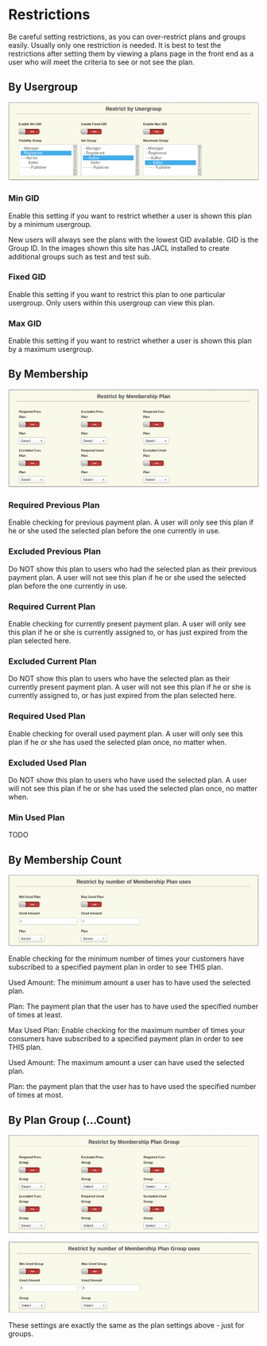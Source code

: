 # Restrictions

Be careful setting restrictions, as you can over-restrict plans and groups easily. Usually only one restriction is needed.  It is best to test the restrictions after setting them by viewing a plans page in the front end as a user who will meet the criteria to see or not see the plan.

## By Usergroup

![Restrictions - By Usergroup](../../img/restrictions-usergroup.png)

### Min GID

Enable this setting if you want to restrict whether a user is shown this plan by a minimum usergroup.

New users will always see the plans with the lowest GID available. GID is the Group ID.  In the images shown this site has JACL installed to create additional groups such as test and test sub.

### Fixed GID

Enable this setting if you want to restrict this plan to one particular usergroup. Only users within this usergroup can view this plan.

### Max GID

Enable this setting if you want to restrict whether a user is shown this plan by a maximum usergroup.

## By Membership

![Restrictions - By Membership Plan](../../img/restrictions-plan.png)

### Required Previous Plan

Enable checking for previous payment plan. A user will only see this plan if he or she used the selected plan before the one currently in use.

### Excluded Previous Plan

Do NOT show this plan to users who had the selected plan as their previous payment plan. A user will not see this plan if he or she used the selected plan before the one currently in use.

### Required Current Plan

Enable checking for currently present payment plan. A user will only see this plan if he or she is currently assigned to, or has just expired from the plan selected here.

### Excluded Current Plan

Do NOT show this plan to users who have the selected plan as their currently present payment plan. A  user will not see this plan if he or she is currently assigned to, or has just expired from the plan selected here.

### Required Used Plan

Enable checking for overall used payment plan. A user will only see this plan if he or she has used the selected plan once, no matter when.

### Excluded Used Plan

Do NOT show this plan to users who have used the selected plan. A user will not see this plan if he or she has used the selected plan once, no matter when.

### Min Used Plan

TODO

## By Membership Count

![Restrictions - By Membership Plan Uses](../../img/restrictions-plan-uses.png)

Enable checking for the minimum number of times your customers have subscribed to a specified payment plan in order to see THIS plan.

Used Amount: The minimum amount a user has to have used the selected plan.

Plan: The payment plan that the user has to have used the specified number of times at least.

Max Used Plan: Enable checking for the maximum number of times your consumers have subscribed to a specified payment plan in order to see THIS plan.

Used Amount: The maximum amount a user can have used the selected plan.

Plan: the payment plan that the user has to have used the specified number of times at most.

## By Plan Group (...Count)

![Restrictions - By Membership Plan Group](../../img/restrictions-plan-group.png)

![Restrictions - By Membership Plan Group](../../img/restrictions-plan-group-uses.png)

These settings are exactly the same as the plan settings above - just for groups.
